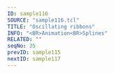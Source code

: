 ```yaml
---
ID: sample116
SOURCE: "sample116.tcl"
TITLE: "Oscillating ribbons"
INFO: "<BR>Animation<BR>Splines"
RELATED: ""
seqNo: 35
prevID: sample115
nextID: sample117
---
```

